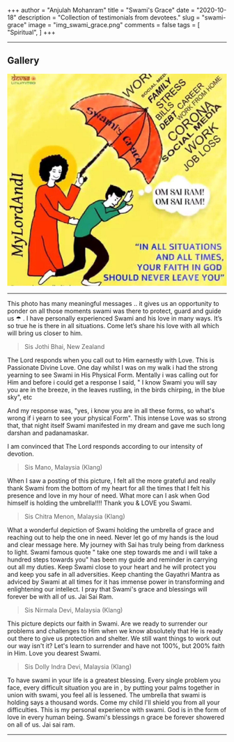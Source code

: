 +++
author = "Anjulah Mohanram"
title = "Swami's Grace"
date = "2020-10-18"
description = "Collection of testimonials from devotees."
slug = "swami-grace"
image = "img_swami_grace.png"
comments = false
tags = [
    "Spiritual",
]
+++

---

## Gallery

![](img_swami_grace.png) 

---

This photo has many meaningful messages .. it gives us an opportunity to ponder on all those moments swami was there to protect, guard and guide us ☂ . I have personally experienced Swami and his love in many ways. It’s so true he is there in all situations. Come let’s share his love with all which will bring us closer to him.

> Sis Jothi Bhai, New Zealand

The Lord responds when you call out to Him earnestly with Love. This is Passionate Divine Love. One day whilst I  was on my walk i had the strong yearning to see Swami in His Physical Form. Mentally i was calling out for Him and before i could get a response I said, " I know Swami you will say you are in the breeze, in the leaves rustling, in the birds chirping, in the blue sky", etc 

And my response was, "yes, i know you are in all these forms, so what's wrong if i yearn to see your physical Form". This intense Love was so strong that, that night itself Swami manifested in my dream and gave me such long darshan and padanamaskar.

I am convinced that The Lord responds according to our intensity of devotion.

> Sis Mano, Malaysia (Klang)

When I saw a posting of this picture, I felt all the more grateful and really thank Swami from the bottom of my heart for all the times that I felt his presence and love in my hour of need. What more can I ask when God himself is holding the umbrella!!!!  Thank you & LOVE you Swami.

> Sis Chitra Menon, Malaysia (Klang)

What a wonderful depiction of Swami holding the umbrella of grace and reaching out to help the one in need. Never let go of my hands is the loud and clear message here. My journey with Sai has truly being from darkness to light.  Swami famous quote " take one step towards me and i will take a hundred steps towards you" has been my guide and reminder in carrying out all my duties. Keep Swami close to your heart and he will protect you and keep you safe in all adversities. Keep chanting the Gayathri Mantra as adviced by Swami at all times for it has immense power in transforming and enlightening our intellect. I pray that Swami's grace and blessings will forever be with all of us. Jai Sai Ram.

> Sis Nirmala Devi, Malaysia (Klang)

This picture depicts our faith in Swami. Are we ready to surrender our problems and challenges to Him when we know absolutely that He is ready out there to give us protection and shelter. We still want things to work out our way isn't it?  Let's learn to surrender and have not 100%, but 200% faith in Him. Love you dearest Swami.

> Sis Dolly Indra Devi, Malaysia (Klang)

To have swami in your life is a greatest blessing. Every single problem you face, every difficult situation you are in , by putting your palms together in union with swami, you feel all is lessened.  The umbrella that swami is holding says a thousand words. Come my child l'll shield you from all your difficulties. This is my personal experience with swami. God is  in the form of love in every human being. Swami's blessings n grace be forever showered on all of us. Jai sai ram.

---